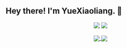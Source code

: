 <h2> Hey there! I'm YueXiaoliang. 👋</h2>

<p align = "center">
  <img src = "https://github-readme-stats.vercel.app/api?username=yuexiaoliang&count_private=true&show_icons=true&theme=tokyonight&line_height=40">
  <img src = "https://github-readme-stats.vercel.app/api/top-langs/?username=yuexiaoliang&theme=tokyonight">
</p>

<p align = "center">
<a href="https://github.com/yuexiaoliang/vite-plugin-import-rewriter">
  <img align="center" src="https://github-readme-stats.vercel.app/api/pin/?username=yuexiaoliang&repo=vite-plugin-import-rewriter&theme=tokyonight" />
</a>
<a href="https://github.com/yuexiaoliang/docs">
  <img align="center" src="https://github-readme-stats.vercel.app/api/pin/?username=yuexiaoliang&repo=docs&theme=tokyonight" />
</a>
</p>
